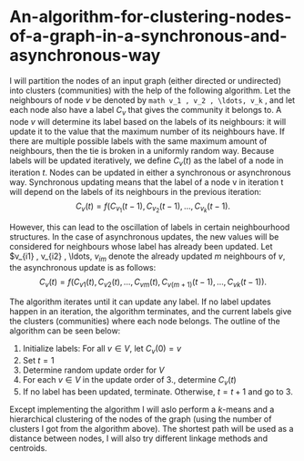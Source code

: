 # An-algorithm-for-clustering-nodes-of-a-graph-in-a-synchronous-and-asynchronous-way

I will partition the nodes of an input graph (either directed or undirected) into clusters (communities) with the
help of the following algorithm. Let the neighbours of node $v$ be denoted by ```math v_1 , v_2 , \ldots, v_k``` , and let each node
also have a label $C_v$ that gives the community it belongs to. A node $v$ will determine its label based on the
labels of its neighbours: it will update it to the value that the maximum number of its neighbours have. If
there are multiple possible labels with the same maximum amount of neighbours, then the tie is broken in
a uniformly random way. Because labels will be updated iteratively, we define $C_v (t)$ as the label of a node
in iteration $t$. Nodes can be updated in either a synchronous or asynchronous way. Synchronous updating
means that the label of a node v in iteration t will depend on the labels of its neighbours in the previous
iteration: $$C_v(t) = f(C_{v_1}(t-1), C_{v_2}(t-1), \ldots, C_{v_k}(t-1).$$

However, this can lead to the oscillation of labels in certain neighbourhood structures. In the case
of asynchronous updates, the new values will be considered for neighbours whose label has already been
updated. Let $v_{i1} , v_{i2} , \ldots, $v_{im}$ denote the already updated $m$ neighbours of $v$, the asynchronous update is as
follows: $$C_v(t) = f(C_{v1}(t), C_{v2}(t), \ldots, C_{vm}(t), C_{v(m+1)}(t-1), \ldots, C_{vk}(t-1)).$$

The algorithm iterates until it can update any label. If no label updates happen in an iteration, the
algorithm terminates, and the current labels give the clusters (communities) where each node belongs. The
outline of the algorithm can be seen below:
  1. Initialize labels: For all $v \in V$, let $C_v(0) = v$
  2. Set $t=1$
  3. Determine random update order for $V$
  4. For each $v \in V$ in the update order of $3$., determine $C_v(t)$
  5. If no label has been updated, terminate. Otherwise,  $t=t +1$ and go to 3.

Except implementing the algorithm I will aslo perform a $k$-means and a hierarchical clustering of the nodes of the graph (using the number of clusters I got from the algorithm above). The shortest path will be used as a distance between nodes, I will also try different linkage methods and centroids. 
